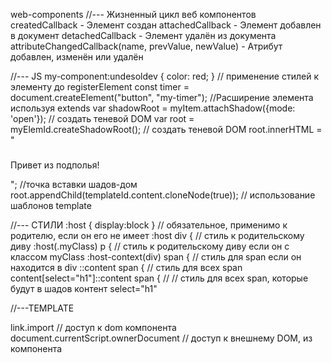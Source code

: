 


web-components
//---
Жизненный цикл веб компонентов
	createdCallback - Элемент создан
	attachedCallback - Элемент добавлен в документ
	detachedCallback - Элемент удалён из документа
	attributeChangedCallback(name, prevValue, newValue) - Атрибут добавлен, изменён или удалён

//--- JS
my-component:undesoldev { color: red; } // применение стилей к элементу до registerElement
const timer = document.createElement("button", "my-timer"); //Расширение элемента используя extends
var shadowRoot = myItem.attachShadow({mode: 'open'}); // создать теневой DOM
var root = myElemId.createShadowRoot(); // создать теневой DOM
root.innerHTML = "<h3><content></content></h3> <p>Привет из подполья!</p>"; //точка вставки шадов-дом <content>
root.appendChild(templateId.content.cloneNode(true)); // использование шаблонов template

//--- СТИЛИ
:host { display:block } // обязательное, применимо к родителю, если он его не имеет 
:host div { // стиль к родительскому диву
:host(.myClass) p { // стиль к родительскому диву если он с классом myClass
:host-context(div) span { // стиль для span если он находится в div
::content span { // стиль для всех span
content[select="h1"]::content span { // // стиль для всех span, которые будут в шадов контент select="h1"

//---TEMPLATE
<link rel="import" href="component.html" >
link.import // доступ к dom компонента
document.currentScript.ownerDocument // доступ к внешнему DOM, из компонента